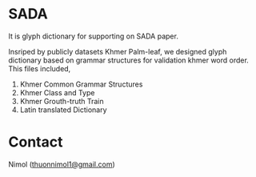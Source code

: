 # SADA

It is glyph dictionary for supporting on SADA paper. 

 Insriped by publicly datasets Khmer Palm-leaf, we designed glyph dictionary based on grammar structures for validation khmer word order.
This files included, 
1) Khmer Common Grammar Structures
2) Khmer Class and Type
3) Khmer Grouth-truth Train
4) Latin translated Dictionary


# Contact
Nimol (thuonnimol1@gmail.com)
